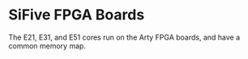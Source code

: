 SiFive FPGA Boards
=======================

The E21, E31, and E51 cores run on the Arty FPGA boards, and have a common
memory map.

